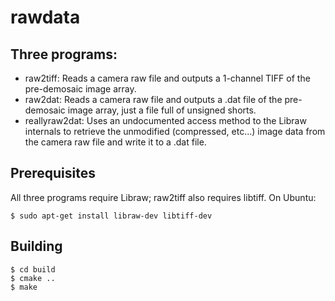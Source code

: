 # rawdata

## Three programs:

- raw2tiff: Reads a camera raw file and outputs a 1-channel TIFF of the pre-demosaic image array.
- raw2dat:  Reads a camera raw file and outputs a .dat file of the pre-demosaic image array, just a file full of unsigned shorts.
- reallyraw2dat: Uses an undocumented access method to the Libraw internals to retrieve the unmodified (compressed, etc...) image data
from the camera raw file and write it to a .dat file.

## Prerequisites
All three programs require Libraw; raw2tiff also requires libtiff.  On Ubuntu:

```$ sudo apt-get install libraw-dev libtiff-dev```

## Building

```$ mkdir build
$ cd build
$ cmake ..
$ make
```
